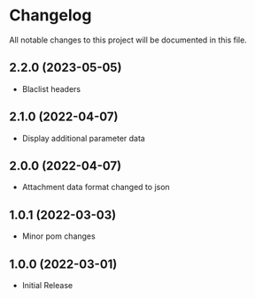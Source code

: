 # Changelog
All notable changes to this project will be documented in this file.

## 2.2.0 (2023-05-05)

* Blaclist headers

## 2.1.0 (2022-04-07)

* Display additional parameter data

## 2.0.0 (2022-04-07)

* Attachment data format changed to json

## 1.0.1 (2022-03-03)

* Minor pom changes

## 1.0.0 (2022-03-01)

* Initial Release